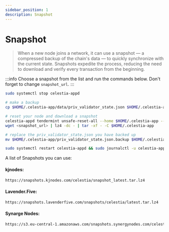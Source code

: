 ```yaml
---
sidebar_position: 1
description: Snapshot
---
```


# Snapshot

> When a new node joins a network, it can use a snapshot — a compressed backup of the chain's data — to quickly synchronize with the current state. Snapshots expedite the process, reducing the need to download and verify every transaction from the beginning.

:::info
Choose a snapshot from the list and run the commands below. Don't forget to change `snapshot_url`.
:::

```bash
sudo systemctl stop celestia-appd

# make a backup
cp $HOME/.celestia-app/data/priv_validator_state.json $HOME/.celestia-app/priv_validator_state.json.backup 

# reset your node and download a snapshot
celestia-appd tendermint unsafe-reset-all --home $HOME/.celestia-app --keep-addr-book 
wget <snapshot_url> | lz4 -dc - | tar -xf - -C $HOME/.celestia-app

# replace the priv_validator_state.json you have backed up
mv $HOME/.celestia-app/priv_validator_state.json.backup $HOME/.celestia-app/data/priv_validator_state.json 

sudo systemctl restart celestia-appd && sudo journalctl -u celestia-appd -f -o cat
```

A list of Snapshots you can use:

#### kjnodes:
```bash
https://snapshots.kjnodes.com/celestia/snapshot_latest.tar.lz4
```

#### Lavender.Five:
```bash
https://snapshots.lavenderfive.com/snapshots/celestia/latest.tar.lz4
```

#### Synarge Nodes:
```bash
https://s3.eu-central-1.amazonaws.com/snapshots.synergynodes.com/celestia_mainnet/celestia_36.tar.lz4
```
